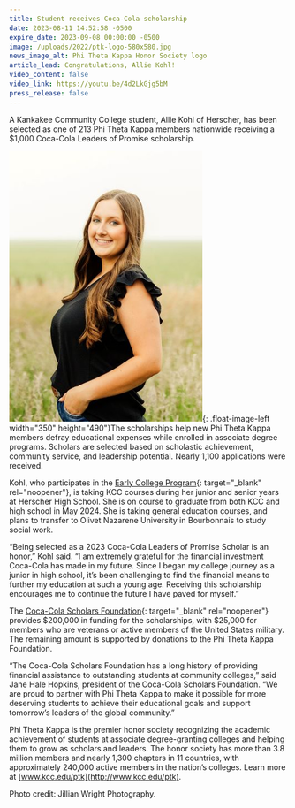 ```yaml
---
title: Student receives Coca-Cola scholarship
date: 2023-08-11 14:52:58 -0500
expire_date: 2023-09-08 00:00:00 -0500
image: /uploads/2022/ptk-logo-580x580.jpg
news_image_alt: Phi Theta Kappa Honor Society logo
article_lead: Congratulations, Allie Kohl!
video_content: false
video_link: https://youtu.be/4d2LkGjg5bM
press_release: false
---
```

A Kankakee Community College student, Allie Kohl of Herscher, has been selected as one of 213 Phi Theta Kappa members nationwide receiving a $1,000 Coca-Cola Leaders of Promise scholarship.

![Allie Kohl of Herscher](/uploads/2023/alliekohl-350x490.jpg "Allie Kohl of Herscher"){: .float-image-left width="350" height="490"}The scholarships help new Phi Theta Kappa members defray educational expenses while enrolled in associate degree programs. Scholars are selected based on scholastic achievement, community service, and leadership potential. Nearly 1,100 applications were received.

Kohl, who participates in the [Early College Program](https://www.kcc.edu/admissions/high-school/#early-college-program){: target="_blank" rel="noopener"}, is taking KCC courses during her junior and senior years at Herscher High School. She is on course to graduate from both KCC and high school in May 2024. She is taking general education courses, and plans to transfer to Olivet Nazarene University in Bourbonnais to study social work.

“Being selected as a 2023 Coca-Cola Leaders of Promise Scholar is an honor,” Kohl said. “I am extremely grateful for the financial investment Coca-Cola has made in my future. Since I began my college journey as a junior in high school, it’s been challenging to find the financial means to further my education at such a young age. Receiving this scholarship encourages me to continue the future I have paved for myself.”

The [Coca-Cola Scholars Foundation](https://www.coca-colascholarsfoundation.org/){: target="_blank" rel="noopener"} provides $200,000 in funding for the scholarships, with $25,000 for members who are veterans or active members of the United States military. The remaining amount is supported by donations to the Phi Theta Kappa Foundation.

“The Coca-Cola Scholars Foundation has a long history of providing financial assistance to outstanding students at community colleges,” said Jane Hale Hopkins, president of the Coca-Cola Scholars Foundation. “We are proud to partner with Phi Theta Kappa to make it possible for more deserving students to achieve their educational goals and support tomorrow’s leaders of the global community.”

Phi Theta Kappa is the premier honor society recognizing the academic achievement of students at associate degree-granting colleges and helping them to grow as scholars and leaders. The honor society has more than 3.8 million members and nearly 1,300 chapters in 11 countries, with approximately 240,000 active members in the nation’s colleges. Learn more at [www.kcc.edu/ptk](http://www.kcc.edu/ptk).

Photo credit: Jillian Wright Photography.